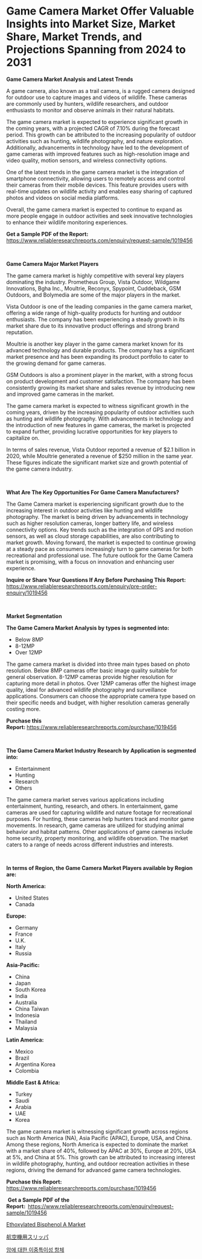 <p><h1>Game Camera Market Offer Valuable Insights into Market Size, Market Share, Market Trends, and Projections Spanning from 2024 to 2031</h1></p><p><strong>Game Camera Market Analysis and Latest Trends</strong></p>
<p><p>A game camera, also known as a trail camera, is a rugged camera designed for outdoor use to capture images and videos of wildlife. These cameras are commonly used by hunters, wildlife researchers, and outdoor enthusiasts to monitor and observe animals in their natural habitats.</p><p>The game camera market is expected to experience significant growth in the coming years, with a projected CAGR of 7.10% during the forecast period. This growth can be attributed to the increasing popularity of outdoor activities such as hunting, wildlife photography, and nature exploration. Additionally, advancements in technology have led to the development of game cameras with improved features such as high-resolution image and video quality, motion sensors, and wireless connectivity options.</p><p>One of the latest trends in the game camera market is the integration of smartphone connectivity, allowing users to remotely access and control their cameras from their mobile devices. This feature provides users with real-time updates on wildlife activity and enables easy sharing of captured photos and videos on social media platforms.</p><p>Overall, the game camera market is expected to continue to expand as more people engage in outdoor activities and seek innovative technologies to enhance their wildlife monitoring experiences.</p></p>
<p><strong>Get a Sample PDF of the Report:&nbsp;</strong> <a href="https://www.reliableresearchreports.com/enquiry/request-sample/1019456">https://www.reliableresearchreports.com/enquiry/request-sample/1019456</a></p>
<p>&nbsp;</p>
<p><strong>Game Camera Major Market Players</strong></p>
<p><p>The game camera market is highly competitive with several key players dominating the industry. Prometheus Group, Vista Outdoor, Wildgame Innovations, Bgha Inc., Moultrie, Reconyx, Spypoint, Cuddeback, GSM Outdoors, and Bolymedia are some of the major players in the market.</p><p>Vista Outdoor is one of the leading companies in the game camera market, offering a wide range of high-quality products for hunting and outdoor enthusiasts. The company has been experiencing a steady growth in its market share due to its innovative product offerings and strong brand reputation.</p><p>Moultrie is another key player in the game camera market known for its advanced technology and durable products. The company has a significant market presence and has been expanding its product portfolio to cater to the growing demand for game cameras.</p><p>GSM Outdoors is also a prominent player in the market, with a strong focus on product development and customer satisfaction. The company has been consistently growing its market share and sales revenue by introducing new and improved game cameras in the market.</p><p>The game camera market is expected to witness significant growth in the coming years, driven by the increasing popularity of outdoor activities such as hunting and wildlife photography. With advancements in technology and the introduction of new features in game cameras, the market is projected to expand further, providing lucrative opportunities for key players to capitalize on.</p><p>In terms of sales revenue, Vista Outdoor reported a revenue of $2.1 billion in 2020, while Moultrie generated a revenue of $250 million in the same year. These figures indicate the significant market size and growth potential of the game camera industry.</p></p>
<p>&nbsp;</p>
<p><strong>What Are The Key Opportunities For Game Camera Manufacturers?</strong></p>
<p><p>The Game Camera market is experiencing significant growth due to the increasing interest in outdoor activities like hunting and wildlife photography. The market is being driven by advancements in technology such as higher resolution cameras, longer battery life, and wireless connectivity options. Key trends such as the integration of GPS and motion sensors, as well as cloud storage capabilities, are also contributing to market growth. Moving forward, the market is expected to continue growing at a steady pace as consumers increasingly turn to game cameras for both recreational and professional use. The future outlook for the Game Camera market is promising, with a focus on innovation and enhancing user experience.</p></p>
<p><strong>Inquire or Share Your Questions If Any Before Purchasing This Report:</strong> <a href="https://www.reliableresearchreports.com/enquiry/pre-order-enquiry/1019456">https://www.reliableresearchreports.com/enquiry/pre-order-enquiry/1019456</a></p>
<p>&nbsp;</p>
<p><strong>Market Segmentation</strong></p>
<p><strong>The Game Camera Market Analysis by types is segmented into:</strong></p>
<p><ul><li>Below 8MP</li><li>8-12MP</li><li>Over 12MP</li></ul></p>
<p><p>The game camera market is divided into three main types based on photo resolution. Below 8MP cameras offer basic image quality suitable for general observation. 8-12MP cameras provide higher resolution for capturing more detail in photos. Over 12MP cameras offer the highest image quality, ideal for advanced wildlife photography and surveillance applications. Consumers can choose the appropriate camera type based on their specific needs and budget, with higher resolution cameras generally costing more.</p></p>
<p><strong>Purchase this Report:&nbsp;</strong><a href="https://www.reliableresearchreports.com/purchase/1019456">https://www.reliableresearchreports.com/purchase/1019456</a></p>
<p>&nbsp;</p>
<p><strong>The Game Camera Market Industry Research by Application is segmented into:</strong></p>
<p><ul><li>Entertainment</li><li>Hunting</li><li>Research</li><li>Others</li></ul></p>
<p><p>The game camera market serves various applications including entertainment, hunting, research, and others. In entertainment, game cameras are used for capturing wildlife and nature footage for recreational purposes. For hunting, these cameras help hunters track and monitor game movements. In research, game cameras are utilized for studying animal behavior and habitat patterns. Other applications of game cameras include home security, property monitoring, and wildlife observation. The market caters to a range of needs across different industries and interests.</p></p>
<p>&nbsp;</p>
<p><strong>In terms of Region, the Game Camera Market Players available by Region are:</strong></p>
<p>
    <p> <strong> North America: </strong>
        <ul>
            <li>United States</li>
            <li>Canada</li>
        </ul>
        </p> 
    <p> <strong> Europe: </strong>
        <ul>
            <li>Germany</li>
            <li>France</li>
            <li>U.K.</li>
            <li>Italy</li>
            <li>Russia</li>
        </ul>
        </p> 
    <p> <strong> Asia-Pacific: </strong>
        <ul>
            <li>China</li>
            <li>Japan</li>
            <li>South Korea</li>
            <li>India</li>
            <li>Australia</li>
            <li>China Taiwan</li>
            <li>Indonesia</li>
            <li>Thailand</li>
            <li>Malaysia</li>
        </ul>
        </p> 
    <p> <strong> Latin America: </strong>
        <ul>
            <li>Mexico</li>
            <li>Brazil</li>
            <li>Argentina Korea</li>
            <li>Colombia</li>
        </ul>
        </p> 
    <p> <strong> Middle East & Africa: </strong>
        <ul>
            <li>Turkey</li>
            <li>Saudi</li>
            <li>Arabia</li>
            <li>UAE</li>
            <li>Korea</li>
        </ul>
    </p>
    </p>
<p><p>The game camera market is witnessing significant growth across regions such as North America (NA), Asia Pacific (APAC), Europe, USA, and China. Among these regions, North America is expected to dominate the market with a market share of 40%, followed by APAC at 30%, Europe at 20%, USA at 5%, and China at 5%. This growth can be attributed to increasing interest in wildlife photography, hunting, and outdoor recreation activities in these regions, driving the demand for advanced game camera technologies.</p></p>
<p><strong>Purchase this Report: </strong><a href="https://www.reliableresearchreports.com/purchase/1019456">https://www.reliableresearchreports.com/purchase/1019456</a></p>
<p>&nbsp;<strong>Get a Sample PDF of the Report:&nbsp;&nbsp;</strong><a href="https://www.reliableresearchreports.com/enquiry/request-sample/1019456">https://www.reliableresearchreports.com/enquiry/request-sample/1019456</a></p>
<p><strong></strong></p>
<p><p><a href="https://metal-farmhouse-e95.notion.site/Ethoxylated-Bisphenol-A-Market-Analysis-and-Market-Size-Global-Industry-Overview-Market-Segmentati-c53b1b4154964af2937768fceba1c46e">Ethoxylated Bisphenol A Market</a></p><p><a href="https://github.com/RodHoppe07/Market-Research-Report-List-1/blob/main/44640568089.md">航空機用スリッパ</a></p><p><a href="https://github.com/vss5505pa7z1p/Market-Research-Report-List-1/blob/main/41919837971.md">암에 대한 이중특이성 항체</a></p></p>
